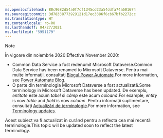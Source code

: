 ```yaml
---
ms.openlocfilehash: 80c9682d54a0f7cf1345cd23a54ddfa74a501674
ms.sourcegitcommit: 3d78338773929121d17ec3386f6cb67bfb2272cc
ms.translationtype: HT
ms.contentlocale: ro-RO
ms.lasthandoff: 04/27/2021
ms.locfileid: "5951179"
---
```

> [!NOTE]
> <span data-ttu-id="78394-101">În vigoare din noiembrie 2020:</span><span class="sxs-lookup"><span data-stu-id="78394-101">Effective November 2020:</span></span>
>
> - <span data-ttu-id="78394-102">Common Data Service a fost redenumit Microsoft Dataverse.</span><span class="sxs-lookup"><span data-stu-id="78394-102">Common Data Service has been renamed to Microsoft Dataverse.</span></span> <span data-ttu-id="78394-103">Pentru mai multe informaţii, consultaţi [Blogul Power Automate](https://aka.ms/PAuAppBlog).</span><span class="sxs-lookup"><span data-stu-id="78394-103">For more information, see [Power Automate Blog](https://aka.ms/PAuAppBlog).</span></span>
> - <span data-ttu-id="78394-104">O parte din terminologia Microsoft Dataverse a fost actualizată.</span><span class="sxs-lookup"><span data-stu-id="78394-104">Some terminology in Microsoft Dataverse has been updated.</span></span> <span data-ttu-id="78394-105">De exemplu, *entitate* este acum *tabel* și *câmp* este acum *coloană*.</span><span class="sxs-lookup"><span data-stu-id="78394-105">For example, *entity* is now *table* and *field* is now *column*.</span></span> <span data-ttu-id="78394-106">Pentru informații suplimentare, consultați [Actualizări de terminologie](/powerapps/maker/data-platform/data-platform-intro).</span><span class="sxs-lookup"><span data-stu-id="78394-106">For more information, see [Terminology updates](/powerapps/maker/data-platform/data-platform-intro).</span></span>
>
> <span data-ttu-id="78394-107">Acest subiect va fi actualizat în curând pentru a reflecta cea mai recentă terminologie.</span><span class="sxs-lookup"><span data-stu-id="78394-107">This topic will be updated soon to reflect the latest terminology.</span></span>